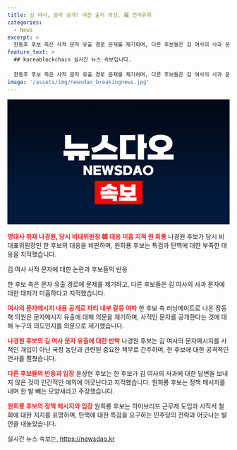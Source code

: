 ```yaml
---
title: 김 여사, 문자 공개! 여진 출처 의심, 羅 언어유희
categories:
  - News
excerpt: >
  한동후 후보 측은 사적 문자 유출 경로 문제를 제기하며, 다른 후보들은 김 여사의 사과 문자에 적절히 대처하지 못했다고 지적했다. 이에 장동혁 의원은 문자의 진실 여부에 대한 당원들의 무관심과 영부인의 사적인 문자 공개를 비판했다. 또한, 나경원 후보는 김 여사의 문자메시지가 사적 개입이 아닌 국정농단 프레임 반박하며, 원희룡 후보는 정책 메시지를 내면서 한 후보를 겨냥한 발언을 전했다.
feature_text: >
  ## koreablockchain 실시간 뉴스 속보입니다.

  한동후 후보 측은 사적 문자 유출 경로 문제를 제기하며, 다른 후보들은 김 여사의 사과 문자에 적절히 대처하지 못했다고 지적했다. 이에 장동혁 의원은 문자의 진실 여부에 대한 당원들의 무관심과 영부인의 사적인 문자 공개를 비판했다. 또한, 나경원 후보는 김 여사의 문자메시지가 사적 개입이 아닌 국정농단 프레임 반박하며, 원희룡 후보는 정책 메시지를 내면서 한 후보를 겨냥한 발언을 전했다.
image: '/assets/img/newsdao_breakingnews.jpg'
---
```


<p><img src="/assets/img/newsdao_breakingnews.jpg" alt="koreablockchain 속보" /></p>

<p><b><span style="color: #ee2323;">명대사 취재 나경원, 당시 비대위원장 韓 대응 미흡 지적 원 희룡</span></b>
나경원 후보가 당시 비대표위원장인 한 후보의 대응을 비판하며, 원희룡 후보는 특검과 탄핵에 대한 부족한 대응을 지적했습니다.</p>

<p data-ke-size="size16">김 여사 사적 문자에 대한 논란과 후보들의 반응</p>

<p>한 후보 측은 문자 유출 경로에 문제를 제기하고, 다른 후보들은 김 여사의 사과 문자에 대한 대처가 미흡하다고 지적했습니다. </p>

<p><b><span style="color: #ee2323;">여사의 문자메시지 내용 공개로 파티 내부 갈등 여파</span></b>
한 후보 측 러닝메이트로 나온 장동혁 의원은 문자메시지 유출에 대해 의문을 제기하며, 사적인 문자를 공개한다는 것에 대해 누구의 의도인지를 의문으로 제기했습니다.</p>

<p><b><span style="color: #ee2323;">나경원 후보의 김 여사 문자 유출에 대한 반박</span></b>
나경원 후보는 김 여사의 문자메시지를 사적인 개입이 아닌 국정 농단과 관련된 중요한 책무로 간주하며, 한 후보에 대한 공격적인 언사를 펼쳤습니다.</p>

<p><b><span style="color: #ee2323;">다른 후보들의 반응과 입장</span></b>
윤상현 후보는 한 후보가 김 여사의 사과에 대한 답변을 보내지 않은 것이 인간적인 예의에 어긋난다고 지적했습니다. 원희룡 후보는 정책 메시지를 내며 한 발 빼는 모양새라고 주장했습니다.</p>

<p><b><span style="color: #ee2323;">원희룡 후보의 정책 메시지와 입장</span></b>
원희룡 후보는 하이브리드 근무제 도입과 사직서 철회에 대한 지지를 표명하며, 탄핵에 대한 특검을 요구하는 민주당의 전략과 어긋나는 발언을 내놓았습니다.</p>
실시간 뉴스 속보는, <a href="https://newsdao.kr" rel="dofollow">https://newsdao.kr</a>


